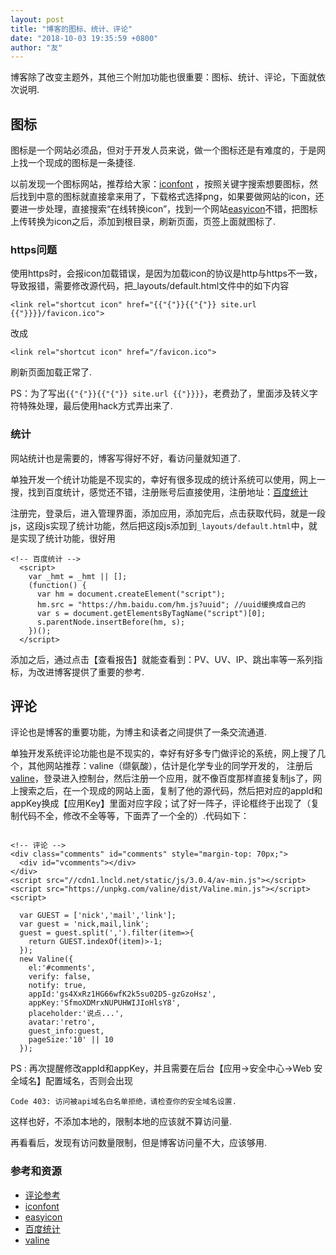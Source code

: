 ```yaml
---
layout: post
title: "博客的图标、统计、评论"
date: "2018-10-03 19:35:59 +0800"
author: "友"
---
```


博客除了改变主题外，其他三个附加功能也很重要：图标、统计、评论，下面就依次说明.

## 图标
图标是一个网站必须品，但对于开发人员来说，做一个图标还是有难度的，于是网上找一个现成的图标是一条捷径.

以前发现一个图标网站，推荐给大家：[iconfont](http://www.iconfont.cn) ，按照关键字搜索想要图标，然后找到中意的图标就直接拿来用了，下载格式选择png，如果要做网站的icon，还要进一步处理，直接搜索“在线转换icon”，找到一个网站[easyicon](https://www.easyicon.net/covert/)不错，把图标上传转换为icon之后，添加到根目录，刷新页面，页签上面就图标了.

### https问题
使用https时，会报icon加载错误，是因为加载icon的协议是http与https不一致，导致报错，需要修改源代码，把_layouts/default.html文件中的如下内容
```
<link rel="shortcut icon" href="{{"{"}}{{"{"}} site.url {{"}}}}/favicon.ico">
```
改成
```
<link rel="shortcut icon" href="/favicon.ico">
```
刷新页面加载正常了.

PS：为了写出```{{"{"}}{{"{"}} site.url {{"}}}}```，老费劲了，里面涉及转义字符特殊处理，最后使用hack方式弄出来了.

### 统计
网站统计也是需要的，博客写得好不好，看访问量就知道了.

单独开发一个统计功能是不现实的，幸好有很多现成的统计系统可以使用，网上一搜，找到百度统计，感觉还不错，注册账号后直接使用，注册地址：[百度统计](https://tongji.baidu.com)

注册完，登录后，进入管理界面，添加应用，添加完后，点击获取代码，就是一段js，这段js实现了统计功能，然后把这段js添加到```_layouts/default.html```中，就是实现了统计功能，很好用
```
<!-- 百度统计 -->
  <script>
    var _hmt = _hmt || [];
    (function() {
      var hm = document.createElement("script");
      hm.src = "https://hm.baidu.com/hm.js?uuid"; //uuid缓换成自己的
      var s = document.getElementsByTagName("script")[0];
      s.parentNode.insertBefore(hm, s);
    })();
  </script>
```
添加之后，通过点击【查看报告】就能查看到：PV、UV、IP、跳出率等一系列指标，为改进博客提供了重要的参考.

## 评论
评论也是博客的重要功能，为博主和读者之间提供了一条交流通道.

单独开发系统评论功能也是不现实的，幸好有好多专门做评论的系统，网上搜了几个，其他网站推荐：valine（缬氨酸），估计是化学专业的同学开发的，
注册后[valine](https://valine.js.org/)，登录进入控制台，然后注册一个应用，就不像百度那样直接复制js了，网上搜索之后，在一个现成的网站上面，复制了他的源代码，然后把对应的appId和appKey换成【应用Key】里面对应字段；试了好一阵子，评论框终于出现了（复制代码不全，修改不全等等，下面弄了一个全的）.代码如下：
```

<!-- 评论 -->
<div class="comments" id="comments" style="margin-top: 70px;">
  <div id="vcomments"></div>
</div>
<script src="//cdn1.lncld.net/static/js/3.0.4/av-min.js"></script>
<script src="https://unpkg.com/valine/dist/Valine.min.js"></script>
<script>

  var GUEST = ['nick','mail','link'];
  var guest = 'nick,mail,link';
  guest = guest.split(',').filter(item=>{
    return GUEST.indexOf(item)>-1;
  });
  new Valine({
    el:'#comments',
    verify: false,
    notify: true,
    appId:'gs4XxRz1HG66wfK2k5su02D5-gzGzoHsz',
    appKey:'SfmoXDMrxNUPUHWIJIoHlsY8',
    placeholder:'说点...',
    avatar:'retro',
    guest_info:guest,
    pageSize:'10' || 10
  });
```
PS : 再次提醒修改appId和appKey，并且需要在后台【应用->安全中心->Web 安全域名】配置域名，否则会出现
```
Code 403: 访问被api域名白名单拒绝，请检查你的安全域名设置.
```
这样也好，不添加本地的，限制本地的应该就不算访问量.

再看看后，发现有访问数量限制，但是博客访问量不大，应该够用.

### 参考和资源
- [评论参考](https://www.bluelzy.com/)
- [iconfont](http://www.iconfont.cn)
- [easyicon](https://www.easyicon.net/covert/)
- [百度统计](https://tongji.baidu.com)
- [valine](https://valine.js.org/)
